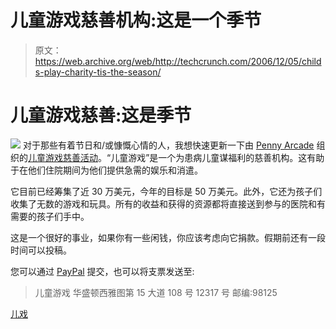 # 儿童游戏慈善机构:这是一个季节

> 原文：<https://web.archive.org/web/http://techcrunch.com/2006/12/05/childs-play-charity-tis-the-season/>

# 儿童游戏慈善:这是季节

![](img/bb6f06ee48f45475d60ea6632a5ba48e.png)
对于那些有着节日和/或慷慨心情的人，我想快速更新一下由 [Penny Arcade](https://web.archive.org/web/20130627213313/http://www.penny-arcade.com/) 组织的[儿童游戏慈善活动](https://web.archive.org/web/20130627213313/http://www.childsplaycharity.org/)。“儿童游戏”是一个为患病儿童谋福利的慈善机构。这有助于在他们住院期间为他们提供急需的娱乐和消遣。

它目前已经筹集了近 30 万美元，今年的目标是 50 万美元。此外，它还为孩子们收集了无数的游戏和玩具。所有的收益和获得的资源都将直接送到参与的医院和有需要的孩子们手中。

这是一个很好的事业，如果你有一些闲钱，你应该考虑向它捐款。假期前还有一段时间可以投稿。

您可以通过 [PayPal](https://web.archive.org/web/20130627213313/https://www.paypal.com/xclick/business=childsplaycharity@penny-arcade.com&item_name=Childs%2BPlay%2BCharity&no_note=1&tax=0&currency_code=USD) 提交，也可以将支票发送至:

> 儿童游戏
> 华盛顿西雅图第 15 大道 108 号 12317 号
> 邮编:98125

[儿戏](https://web.archive.org/web/20130627213313/http://www.childsplaycharity.org/)